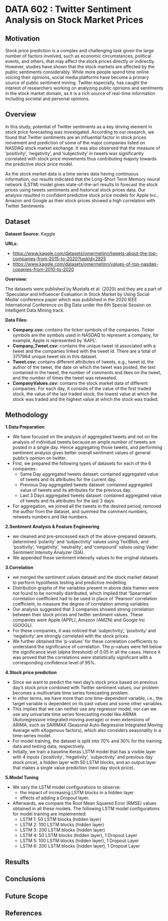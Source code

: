 # DATA 602 : Twitter Sentiment Analysis on Stock Market Prices

## Motivation ##
Stock price prediction is a complex and challenging task given the large number of factors involved, such as economic circumstances, political events, and others, that may affect the stock prices directly or indirectly. However, studies have shown that the stock markets are affected by the public sentiments considerably. While more people spend time online voicing their opinions, social media platforms have become a primary source of public sentiment mining. Twitter especially, has caught the interest of researchers working on analyzing public opinions and sentiments in the stock market domain, as it is a rich source of real-time information including societal and personal opinions. 

## Overview ##
In this study, potential of Twitter sentiments as a key driving element in stock price forecasting was investigated. According to our research, we found that Twitter sentiments are an influential factor in stock prices movement and prediction of some of the major companies listed on NASDAQ stock market exchange. It was also observed that the measure of ‘positivity’, ‘negativity’, and ‘subjectivity’ in tweets was significantly correlated with stock price movements thus contributing majorly towards the predictive stock price model. 

As the stock market data is a time series data having continuous information, our results indicated that the Long-Short Term Memory neural network (LSTM) model gives state-of-the-art results to forecast the stock prices using tweets sentiments and historical stock prices data. Our analysis resulted in confident predictive stock price models for Apple Inc., Amazon and Google as their stock prices showed a high correlation with Twitter Sentiments.

## Dataset ##

**Dataset Source:** Kaggle

**URLs:**
- https://www.kaggle.com/datasets/omermetinn/tweets-about-the-top-companies-from-2015-to-2020?taskId=2825
- https://www.kaggle.com/datasets/omermetinn/values-of-top-nasdaq-copanies-from-2010-to-2020

**Overview:**

The datasets were published by Mustafa et al. (2020) and they are a part of ‘Speculator and Influencer Evaluation in Stock Market by Using Social Media’ conference paper which was published in the 2020 IEEE International Conference on Big Data under the 6th Special Session on Intelligent Data Mining track.

**Data Files:**

- **Company.csv:** contains the ticker symbols of the companies. Ticker symbols are the symbols used in NASDAQ to represent a company, for example, Apple is represented by ‘AAPL’.
- **Company_Tweet.csv:** contains the unique tweet id associated with a tweet and the companies linked with the tweet id. There are a total of 3717964 unique tweet ids in this dataset.
- **Tweet.csv:** contains different attributes of tweets, e.g., tweet id, the author of the tweet, the date on which the tweet was posted, the text contained in the tweet, the number of comments and likes on the tweet, and the number of times the tweet was retweeted.
- **CompanyValues.csv:** contains the stock market data of different companies. For each day, it consists of the value of the first traded stock, the value of the last traded stock, the lowest value at which the stock was traded and the highest value at which the stock was traded.

## Methodology ##

**1.Data Preparation**
- We have focused on the analysis of aggregated tweets and not on the analysis of individual tweets because an ample number of tweets are posted in a single day. Hence aggregating those tweets, and performing sentiment analysis gives better overall sentiment values of general public’s opinion on twitter.
- First, we prepared the following types of datasets for each of the 6 companies:
  - Same Day aggregated tweets dataset: contained aggregated value of tweets and its attributes for the current day.
  - Previous Day aggregated tweets dataset: contained aggregated value of tweets and its attributes for the previous day.
  - Last 3 Days aggregated tweets dataset: contained aggregated value of tweets and its attributes for the last 3 days.
- For aggregation, we joined all the tweets in the desired period, removed the author from the dataset, and summed the comment numbers, retweets numbers and like numbers.

**2.Sentiment Analysis & Feature Engineering**
- we cleaned and pre-processed each of the above-prepared datasets, determined ‘polarity’ and ‘subjectivity’ values using TextBlob, and ‘positivity’, ‘negativity’, ‘neutrality’, and ‘compound’ values using Vader Sentiment Intensity Analyzer (SIA).
- We appended these sentiment intensity values to the original datasets.

**3.Correlation**
- we merged the sentiment values dataset and the stock market dataset to perform hypothesis testing and predictive modelling.
- Distribution graphs of the variables present in above data frames were not found to be normally distributed, which implied that ‘Spearman’ correlation coefficient had to be used in place of ‘Pearson’ correlation coefficient, to measure the degree of correlation among variables.
- Our analysis suggested that 3 companies showed strong correlation between their stock prices and twitter sentiment values. These companies were Apple (APPL), Amazon (AMZN) and Google Inc (GOOGL). 
- For these companies, it was noticed that ‘subjectivity’, ‘positivity’ and ‘negativity’ are strongly correlated with the stock prices.
- We further obtained the ‘p-values’ for these correlation coefficients to understand the significance of correlation. The p-values were fell below the significance level (alpha threshold) of 0.05 in all the cases. Hence it was proved that the correlations were statistically significant with a corresponding confidence level of 95%.

**4.Stock price prediction**
- Since we want to predict the next day’s stock price based on previous day’s stock price combined with Twitter sentiment values, our problem becomes a multivariate time series forecasting problem. 
- In other terms, we have more than one time-dependent variable, i.e., the target variable is dependent on its past values and some other variables.
- This implies that we can neither use any regressor model, nor can we use any univariate time series forecasting model like ARIMA (Autoregressive integrated moving average) or even extensions of ARIMA, such as SARIMAX (Seasonal Auto-Regressive Integrated Moving Average with eXogenous factors), which also considers seasonality in a time-series model.
- For model training, the dataset is split into 70% and 30% for the training data and testing data, respectively.
- Initially, we train a baseline Keras LSTM model that has a visible layer with 4 inputs (‘positivity’, ‘negativity’, ‘subjectivity’ and previous day stock price), a hidden layer with 50 LSTM blocks, and an output layer that makes a single value prediction (next day stock price).

**5.Model Tuning**
- We vary the LSTM model configurations to observe: 
  - the impact of increasing LSTM blocks in a hidden layer
  - effects of adding a Dropout layer.
- Afterwards, we compare the Root Mean Squared Error (RMSE) values obtained in all these models. The following LSTM model configurations for model training are implemented:
  - LSTM 1: 50 LSTM blocks (hidden layer)
  - LSTM 2: 100 LSTM blocks (hidden layer)
  - LSTM 3: 200 LSTM blocks (hidden layer)
  - LSTM 4: 50 LSTM blocks (hidden layer), 1 Dropout Layer
  - LSTM 5: 100 LSTM blocks (hidden layer), 1 Dropout Layer
  - LSTM 6: 200 LSTM blocks (hidden layer), 1 Dropout Layer

## Results ##

## Conclusions ##

## Future Scope ##

## References ##
